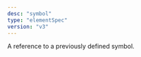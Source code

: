 ```yaml
---
desc: "symbol"
type: "elementSpec"
version: "v3"
---
```


A reference to a previously defined symbol.